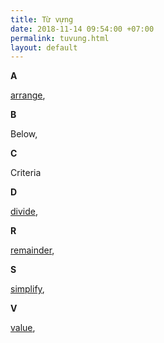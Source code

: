 ```yaml
---
title: Từ vựng
date: 2018-11-14 09:54:00 +07:00
permalink: tuvung.html
layout: default
---
```


**A**

[arrange](arrange.html),

**B**

Below,

**C**

Criteria

**D**

[divide](divide.html),

**R**

[remainder](remainder.html),

**S**

[simplify](simplify.html),

**V**

[value](value.html),